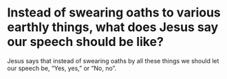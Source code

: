 # Instead of swearing oaths to various earthly things, what does Jesus say our speech should be like?

Jesus says that instead of swearing oaths by all these things we should let our speech be, “Yes, yes,” or “No, no”.
